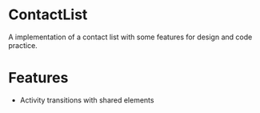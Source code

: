 # ContactList
A implementation of a contact list with some features for design and code practice.

# Features
- Activity transitions with shared elements
